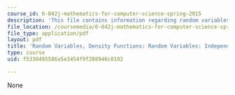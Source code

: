 ```yaml
---
course_id: 6-042j-mathematics-for-computer-science-spring-2015
description: 'This file contains information regarding random variables: independence.'
file_location: /coursemedia/6-042j-mathematics-for-computer-science-spring-2015/f5330495586a5e3454f9f208946c0192_MIT6_042JS15_RandomVaribles.pdf
file_type: application/pdf
layout: pdf
title: 'Random Variables, Density Functions: Random Variables: Independence'
type: course
uid: f5330495586a5e3454f9f208946c0192

---
```

None